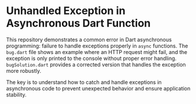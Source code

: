# Unhandled Exception in Asynchronous Dart Function

This repository demonstrates a common error in Dart asynchronous programming:  failure to handle exceptions properly in `async` functions.  The `bug.dart` file shows an example where an HTTP request might fail, and the exception is only printed to the console without proper error handling.  `bugSolution.dart` provides a corrected version that handles the exception more robustly.

The key is to understand how to catch and handle exceptions in asynchronous code to prevent unexpected behavior and ensure application stability.